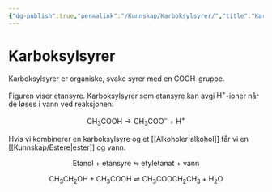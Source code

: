 ```yaml
---
{"dg-publish":true,"permalink":"/Kunnskap/Karboksylsyrer/","title":"Karboksylsyrer","tags":["naturfag","kjemi"]}
---
```



# Karboksylsyrer
Karboksylsyrer er organiske, svake syrer med en COOH-gruppe. 
<style> .container {font-family: sans-serif; text-align: center;} .button-wrapper button {z-index: 1;height: 40px; width: 100px; margin: 10px;padding: 5px;} .excalidraw .App-menu_top .buttonList { display: flex;} .excalidraw-wrapper { height: 800px; margin: 50px; position: relative;} :root[dir="ltr"] .excalidraw .layer-ui__wrapper .zen-mode-transition.App-menu_bottom--transition-left {transform: none;} </style><script src="https://cdn.jsdelivr.net/npm/react@17/umd/react.production.min.js"></script><script src="https://cdn.jsdelivr.net/npm/react-dom@17/umd/react-dom.production.min.js"></script><script type="text/javascript" src="https://cdn.jsdelivr.net/npm/@excalidraw/excalidraw@0/dist/excalidraw.production.min.js"></script><div id="etansyreexcalidraw.md1"></div><script>(function(){const InitialData={"type":"excalidraw","version":2,"source":"https://github.com/zsviczian/obsidian-excalidraw-plugin/releases/tag/2.2.7","elements":[{"type":"text","version":22,"versionNonce":1252085446,"index":"a0","isDeleted":false,"id":"fWTiwdUA","fillStyle":"hachure","strokeWidth":1,"strokeStyle":"solid","roughness":1,"opacity":100,"angle":0,"x":-120,"y":-20,"strokeColor":"#000000","backgroundColor":"transparent","width":23.18400001525879,"height":45,"seed":1197550415,"groupIds":[],"frameId":null,"roundness":null,"boundElements":[{"id":"C1YVhpHvuGmvIBKCsSzQQ","type":"arrow"}],"updated":1720770468366,"link":null,"locked":false,"customData":{"legacyTextWrap":true},"fontSize":36,"fontFamily":1,"text":"C","rawText":"C","textAlign":"left","verticalAlign":"top","containerId":null,"originalText":"C","autoResize":true,"lineHeight":1.25},{"type":"text","version":41,"versionNonce":636774554,"index":"a1","isDeleted":false,"id":"pJwA2HmS","fillStyle":"hachure","strokeWidth":1,"strokeStyle":"solid","roughness":1,"opacity":100,"angle":0,"x":-20,"y":-20,"strokeColor":"#000000","backgroundColor":"transparent","width":23.18400001525879,"height":45,"seed":106265679,"groupIds":[],"frameId":null,"roundness":null,"boundElements":[{"id":"Y4hjBdlE8YqR7zemAfjny","type":"arrow"},{"id":"7EJuQEDUrQuLgSRuH8Y7Z","type":"arrow"},{"id":"IwSsg3y2-k3mraH5Dt5DF","type":"arrow"},{"id":"9VBIM0l0wopPXCCJNaaJ2","type":"arrow"}],"updated":1720770468366,"link":null,"locked":false,"customData":{"legacyTextWrap":true},"fontSize":36,"fontFamily":1,"text":"C","rawText":"C","textAlign":"left","verticalAlign":"top","containerId":null,"originalText":"C","autoResize":true,"lineHeight":1.25},{"type":"arrow","version":213,"versionNonce":811042310,"index":"a2","isDeleted":false,"id":"IwSsg3y2-k3mraH5Dt5DF","fillStyle":"hachure","strokeWidth":2,"strokeStyle":"solid","roughness":1,"opacity":100,"angle":0,"x":-78.30009591983631,"y":0.9732784498482943,"strokeColor":"#000000","backgroundColor":"transparent","width":47.598876953125,"height":0.17803955078125044,"seed":1496722817,"groupIds":[],"frameId":null,"roundness":{"type":2},"boundElements":[],"updated":1720770468366,"link":null,"locked":false,"startBinding":null,"endBinding":{"elementId":"pJwA2HmS","focus":0.07644893169961658,"gap":10.70121896671131},"lastCommittedPoint":null,"startArrowhead":null,"endArrowhead":null,"points":[[0,0],[47.598876953125,0.17803955078125044]]},{"type":"text","version":52,"versionNonce":1196442970,"index":"a3","isDeleted":false,"id":"rof6WC23","fillStyle":"hachure","strokeWidth":1,"strokeStyle":"solid","roughness":1,"opacity":100,"angle":0,"x":20,"y":-100,"strokeColor":"#000000","backgroundColor":"transparent","width":26.13599967956543,"height":45,"seed":344937871,"groupIds":[],"frameId":null,"roundness":null,"boundElements":[{"id":"Y4hjBdlE8YqR7zemAfjny","type":"arrow"}],"updated":1720770468366,"link":null,"locked":false,"customData":{"legacyTextWrap":true},"fontSize":36,"fontFamily":1,"text":"O","rawText":"O","textAlign":"left","verticalAlign":"top","containerId":null,"originalText":"O","autoResize":true,"lineHeight":1.25},{"type":"arrow","version":280,"versionNonce":1220859206,"index":"a4","isDeleted":false,"id":"Y4hjBdlE8YqR7zemAfjny","fillStyle":"hachure","strokeWidth":2,"strokeStyle":"solid","roughness":1,"opacity":100,"angle":0,"x":-1.9675883448704834,"y":-21.000000000000004,"strokeColor":"#000000","backgroundColor":"transparent","width":19.991399877808405,"height":45.199054049158676,"seed":1597172463,"groupIds":[],"frameId":null,"roundness":{"type":2},"boundElements":[],"updated":1720770468366,"link":null,"locked":false,"startBinding":{"focus":-0.22417640694301175,"gap":1,"elementId":"pJwA2HmS"},"endBinding":{"focus":0.46328729085524556,"gap":1.976188467062073,"elementId":"rof6WC23"},"lastCommittedPoint":null,"startArrowhead":null,"endArrowhead":null,"points":[[0,0],[19.991399877808405,-45.199054049158676]]},{"type":"arrow","version":183,"versionNonce":848464410,"index":"a5","isDeleted":false,"id":"7EJuQEDUrQuLgSRuH8Y7Z","fillStyle":"hachure","strokeWidth":2,"strokeStyle":"solid","roughness":1,"opacity":100,"angle":0,"x":29.9967041015625,"y":-58.32501220703125,"strokeColor":"#000000","backgroundColor":"transparent","width":18.37353515625,"height":43.31341552734375,"seed":1096452257,"groupIds":[],"frameId":null,"roundness":{"type":2},"boundElements":[],"updated":1720770468366,"link":null,"locked":false,"startBinding":null,"endBinding":{"elementId":"pJwA2HmS","focus":0.5159215904913238,"gap":6.6231689453125},"lastCommittedPoint":null,"startArrowhead":null,"endArrowhead":null,"points":[[0,0],[-18.37353515625,43.31341552734375]]},{"type":"text","version":67,"versionNonce":1564884102,"index":"a6","isDeleted":false,"id":"J0OEJ0Hq","fillStyle":"hachure","strokeWidth":1,"strokeStyle":"solid","roughness":1,"opacity":100,"angle":0,"x":40,"y":20,"strokeColor":"#000000","backgroundColor":"transparent","width":45.97200012207031,"height":45,"seed":1696593583,"groupIds":[],"frameId":null,"roundness":null,"boundElements":[{"id":"Y4hjBdlE8YqR7zemAfjny","type":"arrow"},{"id":"9VBIM0l0wopPXCCJNaaJ2","type":"arrow"}],"updated":1720770468366,"link":null,"locked":false,"customData":{"legacyTextWrap":true},"fontSize":36,"fontFamily":1,"text":"OH","rawText":"OH","textAlign":"left","verticalAlign":"top","containerId":null,"originalText":"OH","autoResize":true,"lineHeight":1.25},{"type":"arrow","version":185,"versionNonce":783169242,"index":"a7","isDeleted":false,"id":"9VBIM0l0wopPXCCJNaaJ2","fillStyle":"hachure","strokeWidth":2,"strokeStyle":"solid","roughness":1,"opacity":100,"angle":0,"x":10.55499267578125,"y":14.109191882571974,"strokeColor":"#000000","backgroundColor":"transparent","width":24.370849609375,"height":18.36511231151591,"seed":2024701647,"groupIds":[],"frameId":null,"roundness":{"type":2},"boundElements":[],"updated":1720770468366,"link":null,"locked":false,"startBinding":{"elementId":"pJwA2HmS","focus":-0.07700547829432006,"gap":5.55499267578125},"endBinding":{"elementId":"J0OEJ0Hq","focus":-0.27707197975276976,"gap":5.07415771484375},"lastCommittedPoint":null,"startArrowhead":null,"endArrowhead":null,"points":[[0,0],[24.370849609375,18.36511231151591]]},{"type":"text","version":27,"versionNonce":60341190,"index":"a8","isDeleted":false,"id":"xaMkusJ0","fillStyle":"hachure","strokeWidth":1,"strokeStyle":"solid","roughness":1,"opacity":100,"angle":0,"x":-120,"y":40,"strokeColor":"#000000","backgroundColor":"transparent","width":19.836000442504883,"height":45,"seed":1850810593,"groupIds":[],"frameId":null,"roundness":null,"boundElements":[],"updated":1720770468366,"link":null,"locked":false,"fontSize":36,"fontFamily":1,"text":"H","rawText":"H","textAlign":"left","verticalAlign":"top","containerId":null,"originalText":"H","autoResize":true,"lineHeight":1.25},{"type":"text","version":34,"versionNonce":741755802,"index":"a9","isDeleted":false,"id":"rVoQVJXF","fillStyle":"hachure","strokeWidth":1,"strokeStyle":"solid","roughness":1,"opacity":100,"angle":0,"x":-180,"y":-20,"strokeColor":"#000000","backgroundColor":"transparent","width":19.836000442504883,"height":45,"seed":633041985,"groupIds":[],"frameId":null,"roundness":null,"boundElements":[{"id":"C1YVhpHvuGmvIBKCsSzQQ","type":"arrow"}],"updated":1720770468366,"link":null,"locked":false,"customData":{"legacyTextWrap":true},"fontSize":36,"fontFamily":1,"text":"H","rawText":"H","textAlign":"left","verticalAlign":"top","containerId":null,"originalText":"H","autoResize":true,"lineHeight":1.25},{"type":"text","version":37,"versionNonce":299455238,"index":"aA","isDeleted":false,"id":"3eN54KA8","fillStyle":"hachure","strokeWidth":1,"strokeStyle":"solid","roughness":1,"opacity":100,"angle":0,"x":-120,"y":-80,"strokeColor":"#000000","backgroundColor":"transparent","width":19.836000442504883,"height":45,"seed":298034991,"groupIds":[],"frameId":null,"roundness":null,"boundElements":[],"updated":1720770468366,"link":null,"locked":false,"fontSize":36,"fontFamily":1,"text":"H","rawText":"H","textAlign":"left","verticalAlign":"top","containerId":null,"originalText":"H","autoResize":true,"lineHeight":1.25},{"type":"arrow","version":30,"versionNonce":291358810,"index":"aB","isDeleted":false,"id":"1f0yLFW1sgBr0XNkQb4x7","fillStyle":"hachure","strokeWidth":2,"strokeStyle":"solid","roughness":1,"opacity":100,"angle":0,"x":-108.1572265625,"y":18.36053466796875,"strokeColor":"#000000","backgroundColor":"transparent","width":0,"height":24.84039306640625,"seed":2030720559,"groupIds":[],"frameId":null,"roundness":{"type":2},"boundElements":[],"updated":1720770468366,"link":null,"locked":false,"startBinding":null,"endBinding":null,"lastCommittedPoint":null,"startArrowhead":null,"endArrowhead":null,"points":[[0,0],[0,24.84039306640625]]},{"type":"arrow","version":87,"versionNonce":310706758,"index":"aC","isDeleted":false,"id":"5Xd-0g0XNBuifkaajbqjq","fillStyle":"hachure","strokeWidth":2,"strokeStyle":"solid","roughness":1,"opacity":100,"angle":0,"x":-109.36492919921875,"y":-42.809326171875,"strokeColor":"#000000","backgroundColor":"transparent","width":0,"height":24.84039306640625,"seed":559368687,"groupIds":[],"frameId":null,"roundness":{"type":2},"boundElements":[],"updated":1720770468366,"link":null,"locked":false,"startBinding":null,"endBinding":null,"lastCommittedPoint":null,"startArrowhead":null,"endArrowhead":null,"points":[[0,0],[0,24.84039306640625]]},{"type":"arrow","version":246,"versionNonce":100117786,"index":"aD","isDeleted":false,"id":"C1YVhpHvuGmvIBKCsSzQQ","fillStyle":"hachure","strokeWidth":2,"strokeStyle":"solid","roughness":1,"opacity":100,"angle":0,"x":-151.1212158203125,"y":1.8880615234374964,"strokeColor":"#000000","backgroundColor":"transparent","width":21.99871826171875,"height":1.75152587890625,"seed":1059152129,"groupIds":[],"frameId":null,"roundness":{"type":2},"boundElements":[],"updated":1720770468366,"link":null,"locked":false,"startBinding":{"elementId":"rVoQVJXF","focus":-0.10619271317285965,"gap":6.8787841796875},"endBinding":{"elementId":"fWTiwdUA","focus":-0.09840111980875305,"gap":9.12249755859375},"lastCommittedPoint":null,"startArrowhead":null,"endArrowhead":null,"points":[[0,0],[21.99871826171875,1.75152587890625]]}],"appState":{"theme":"light","viewBackgroundColor":"#ffffff","currentItemStrokeColor":"#000000","currentItemBackgroundColor":"transparent","currentItemFillStyle":"hachure","currentItemStrokeWidth":2,"currentItemStrokeStyle":"solid","currentItemRoughness":1,"currentItemOpacity":100,"currentItemFontFamily":1,"currentItemFontSize":36,"currentItemTextAlign":"left","currentItemStartArrowhead":null,"currentItemEndArrowhead":null,"scrollX":249.76399993896484,"scrollY":165,"zoom":{"value":2},"currentItemRoundness":"round","gridSize":null,"gridColor":{"Bold":"#C9C9C9FF","Regular":"#EDEDEDFF"},"colorPalette":{},"currentStrokeOptions":null,"previousGridSize":null,"frameRendering":{"enabled":true,"clip":true,"name":true,"outline":true},"objectsSnapModeEnabled":false},"files":{}};InitialData.scrollToContent=true;App=()=>{const e=React.useRef(null),t=React.useRef(null),[n,i]=React.useState({width:void 0,height:void 0});return React.useEffect(()=>{i({width:t.current.getBoundingClientRect().width,height:t.current.getBoundingClientRect().height});const e=()=>{i({width:t.current.getBoundingClientRect().width,height:t.current.getBoundingClientRect().height})};return window.addEventListener("resize",e),()=>window.removeEventListener("resize",e)},[t]),React.createElement(React.Fragment,null,React.createElement("div",{className:"excalidraw-wrapper",ref:t},React.createElement(ExcalidrawLib.Excalidraw,{ref:e,width:n.width,height:n.height,initialData:InitialData,viewModeEnabled:!0,zenModeEnabled:!0,gridModeEnabled:!1})))},excalidrawWrapper=document.getElementById("etansyreexcalidraw.md1");ReactDOM.render(React.createElement(App),excalidrawWrapper);})();</script>

Figuren viser etansyre. Karboksylsyrer som etansyre kan avgi $\mathrm{H}^+$-ioner når de løses i vann ved reaksjonen:

$$\mathrm{C}\mathrm{H}_3\mathrm{COOH}\rightarrow \mathrm{C}\mathrm{H}_3\mathrm{COO}^{-} + \mathrm{H}^+$$

Hvis vi kombinerer en karboksylsyre og et [[Alkoholer\|alkohol]] får vi en [[Kunnskap/Estere\|ester]] og vann.

<center>Etanol + etansyre ⇋ etyletanat + vann</center>

$$\mathrm{CH}_3\mathrm{CH}_{2} \mathrm{OH} + \mathrm{C}\mathrm{H}_3\mathrm{COOH} \rightleftharpoons \mathrm{CH}_3\mathrm{COOCH}_2\mathrm{CH}_{3}+ \mathrm{H}_2\mathrm{O} $$
